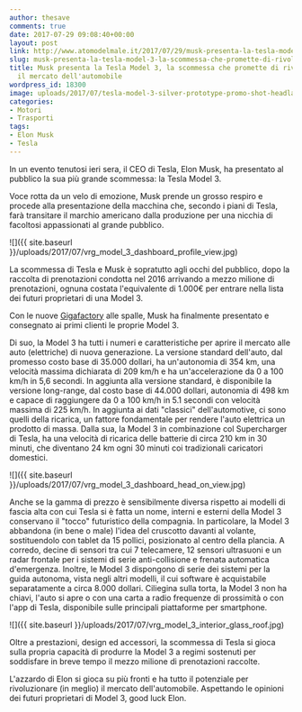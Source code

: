```yaml
---
author: thesave
comments: true
date: 2017-07-29 09:08:40+00:00
layout: post
link: http://www.atomodelmale.it/2017/07/29/musk-presenta-la-tesla-model-3-la-scommessa-che-promette-di-rivoluzionare-il-mercato-dellautomobile/
slug: musk-presenta-la-tesla-model-3-la-scommessa-che-promette-di-rivoluzionare-il-mercato-dellautomobile
title: Musk presenta la Tesla Model 3, la scommessa che promette di rivoluzionare
  il mercato dell'automobile
wordpress_id: 18300
image: uploads/2017/07/tesla-model-3-silver-prototype-promo-shot-headlands.jpg
categories:
- Motori
- Trasporti
tags:
- Elon Musk
- Tesla
---
```


In un evento tenutosi ieri sera, il CEO di Tesla, Elon Musk, ha presentato al pubblico la sua più grande scommessa: la Tesla Model 3.

Voce rotta da un velo di emozione, Musk prende un grosso respiro e procede alla presentazione della macchina che, secondo i piani di Tesla, farà transitare il marchio americano dalla produzione per una nicchia di facoltosi appassionati al grande pubblico.

![]({{ site.baseurl }}/uploads/2017/07/vrg_model_3_dashboard_profile_view.jpg)

La scommessa di Tesla e Musk è sopratutto agli occhi del pubblico, dopo la raccolta di prenotazioni condotta nel 2016 arrivando a mezzo milione di prenotazioni, ognuna costata l'equivalente di 1.000€ per entrare nella lista dei futuri proprietari di una Model 3.

Con le nuove [Gigafactory](/2017/04/27/elon-musk-100-gigafactory-bastano-per-il-fabbisogno-energetico-del-mondo/) alle spalle, Musk ha finalmente presentato e consegnato ai primi clienti le proprie Model 3.

Di suo, la Model 3 ha tutti i numeri e caratteristiche per aprire il mercato alle auto (elettriche) di nuova generazione. La versione standard dell'auto, dal promesso costo base di 35.000 dollari, ha un'autonomia di 354 km, una velocità massima dichiarata di 209 km/h e ha un'accelerazione da 0 a 100 km/h in 5,6 secondi. In aggiunta alla versione standard, è disponibile la versione long-range, dal costo base di 44.000 dollari, autonomia di 498 km e capace di raggiungere da 0 a 100 km/h in 5.1 secondi con velocità massima di 225 km/h. In aggiunta ai dati "classici" dell'automotive, ci sono quelli della ricarica, un fattore fondamentale per rendere l'auto elettrica un prodotto di massa. Dalla sua, la Model 3 in combinazione col Supercharger di Tesla, ha una velocità di ricarica delle batterie di circa 210 km in 30 minuti, che diventano 24 km ogni 30 minuti coi tradizionali caricatori domestici.

![]({{ site.baseurl }}/uploads/2017/07/vrg_model_3_dashboard_head_on_view.jpg)

Anche se la gamma di prezzo è sensibilmente diversa rispetto ai modelli di fascia alta con cui Tesla si è fatta un nome, interni e esterni della Model 3 conservano il "tocco" futuristico della compagnia. In particolare, la Model 3 abbandona (in bene o male) l'idea del cruscotto davanti al volante, sostituendolo con tablet da 15 pollici, posizionato al centro della plancia. A corredo, decine di sensori tra cui 7 telecamere, 12 sensori ultrasuoni e un radar frontale per i sistemi di serie anti-collisione e frenata automatica d'emergenza. Inoltre, le Model 3 dispongono di serie dei sistemi per la guida autonoma, vista negli altri modelli, il cui software è acquistabile separatamente a circa 8.000 dollari.
Ciliegina sulla torta, la Model 3 non ha chiavi, l'auto si apre o con una carta a radio frequenze di prossimità o con l'app di Tesla, disponibile sulle principali piattaforme per smartphone.

![]({{ site.baseurl }}/uploads/2017/07/vrg_model_3_interior_glass_roof.jpg)

Oltre a prestazioni, design ed accessori, la scommessa di Tesla si gioca sulla propria capacità di produrre la Model 3 a regimi sostenuti per soddisfare in breve tempo il mezzo milione di prenotazioni raccolte.

L'azzardo di Elon si gioca su più fronti e ha tutto il potenziale per rivoluzionare (in meglio) il mercato dell'automobile. Aspettando le opinioni dei futuri proprietari di Model 3, good luck Elon.
